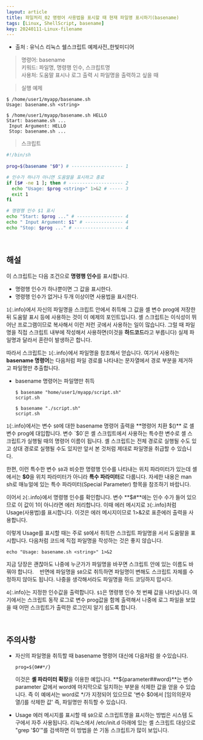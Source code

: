 ```yaml
---
layout: article
title: 파일처리_02 명령어 사용법을 표시할 때 현재 파일명 표시하기(basename)
tags: [Linux, ShellScript, basename]
key: 20240111-Linux-filename
---
```


- 출처 : 유닉스 리눅스 쉘스크립트 예제사전_한빛미디어

> 명령어: basename   
> 키워드: 파일명, 명령행 인수, 스크립트명  
> 사용처: 도움말 표시나 로그 출력 시 파일명을 출력하고 싶을 때  


> 실행 예제  

```
$ /home/user1/myapp/basename.sh
Usage: basename.sh <string>

$ /home/user1/myapp/basename.sh HELLO
Start: basename.sh ...
 Input Argument: HELLO
 Stop: basename.sh ...
```

> 스크립트

```bash
#!/bin/sh
 
prog=$(basename "$0") # ------------------- 1

# 인수가 하나가 아니면 도움말을 표시하고 종료
if [$# -ne 1 ]; then # -------------------- 2
  echo "Usage: $prog <string>" 1>&2 # ----- 3
  exit 1
fi

# 명령행 인수 $1 표시 
echo "Start: $prog ..." # ----------------- 4
echo " Input Argument: $1" # -------------- 4
echo "Stop: $prog ..." # ------------------ 4
```

&nbsp;
&nbsp;

## **해설** 

이 스크립트는 다음 조건으로 **명령행 인수**를 표시합니다.

- 명령행 인수가 하나뿐이면 그 값을 표시한다.
- 명령행 인수가 없거나 두개 이상이면 사용법을 표시한다.

`1`{:.info}에서 자신의 파일명을 스크립트 안에서 취득해 그 값을 셸 변수 prog에 저장한 뒤 도움말 표시 등에 사용하는 것이 이 예제의 포인트입니다. 셸 스크립트는 이식성이 뛰어난 프로그램이므로 복사해서 이런 저런 곳에서 사용하는 일이 많습니다. 그럴 때 파일명을 직접 스크립트 내부에 작성해서 사용하면(이것을 **하드코드**라고 부릅니다) 실제 파일명과 달라서 혼란이 발생하곤 합니다.

따라서 스크립트는 `1`{:.info}에서 파일명을 참조해서 얻습니다. 여기서 사용하는 **basename 명령어**는 다음처럼 파일 경로를 나타내는 문자열에서 경로 부분을 제거하고 파일명만 추출합니다.

- basename 명령어는 파일명만 취득

  ```
  $ basename "home/user1/myapp/script.sh"
  script.sh

  $ basename "./script.sh"
  script.sh
  ```

`1`{:.info}에서는 변수 `$0`에 대한 basename 명령어 출력을 **명령어 치환 $()** 로 셸 변수 prog에 대입합니다. 변수 `$0`은 셸 스크립트에서 사용하는 특수한 변수로 셸 스크립트가 실행될 때의 명령어 이름이 됩니다. 셸 스크립트는 전체 경로로 실행될 수도 있고 상대 경로로 실행될 수도 있지만 앞서 본 것처럼 제대로 파일명을 취급할 수 있습니다.

한편, 이런 특수한 변수 `$0`과 비슷한 명령행 인수를 나타내는 위치 파라미터가 있는데 셸에서는 **$0**을 위치 파라미터가 아니라 **특수 파라미터**로 다룹니다. 자세한 내용은 man sh로 매뉴얼에 있는 특수 파라미터(Special Parameter) 항목을 참조하기 바랍니다.

이어서 `2`{:.info}에서 명령행 인수를 확인합니다. 변수 **$#**에는 인수 수가 들어 있으므로 이 값이 1이 아니라면 에러 처리합니다. 이때 에러 메시지로 `3`{:.info}처럼 Usage(사용법)를 표시합니다. 이것은 에러 메시지이므로 1>&2로 표준에러 출력을 사용합니다.

이렇게 Usage를 표시할 때는 주로 `$0`에서 취득한 스크립트 파일명을 서서 도움말을 표시합니다. 다음처럼 코드에 직접 파일명을 작성하는 것은 좋지 않습니다.

```
echo "Usage: basename.sh <string>" 1>&2
```

지금 당장은 괜찮아도 나중에 누군가가 파일명을 바꾸면 스크립트 안에 있는 이름도 바꿔야 합니다. 
 
반면에 파일명을 `$0`으로 취득하면 파일명이 변해도 스크립트 자체를 수정하지 않아도 됩니다. 나중을 생각해서라도 파일명을 하드 코딩하지 맙시다.

`4`{:.info}는 지정한 인수값을 출력합니다. `$1`은 명령행 인수 첫 번째 값을 나타냅니다. 여기에서는 스크립트 동작 로그로 변수 prog값을 함께 출력해서 나중에 로그 파일을 보았을 때 어떤 스크립트가 출력한 로그인지 알기 쉽도록 합니다.

&nbsp;
&nbsp;

## **주의사항**

- 자신의 파일명을 취득할 때 basename 명령어 대신에 다음처럼 쓸 수있습니다.

  ```
  prog=${0##*/}
  ```

  이것은 **셸 파라미터 확장**을 이용한 예입니다. **${parameter##word}**는 변수 parameter 값에서 word에 마지막으로 일치하는 부분을 삭제한 값을 얻을 수 있습니다. 즉 이 예에서는 word로 */가 지정되어 있으므로 '변수 $0에서 [임의의문자열/]를 삭제한 값' 즉, 파일명만 취득할 수 있습니다.

- Usage 에러 메시지를 표시할 때 `$0`으로 스크립트명을 표시하는 방법은 시스템 도구에서 자주 사용됩니다. 리눅스에서 /etc/init.d 아래에 있는 셸 스크립트 대상으로 "grep '$0'"를 검색하면 이 방법을 쓴 기동 스크립트가 많이 보입니다.
